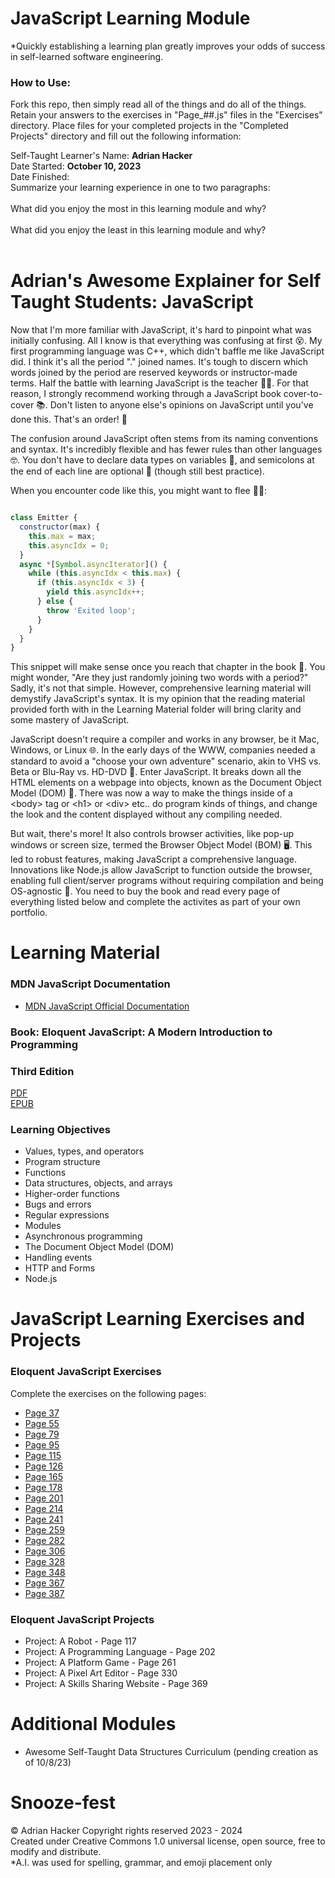 # JavaScript Learning Module

*Quickly establishing a learning plan greatly improves your odds of success in self-learned software engineering.

### How to Use: 
Fork this repo, then simply read all of the things and do all of the things.  Retain your answers to the exercises in "Page_##.js" files in the "Exercises" directory.  Place files for your completed projects in the "Completed Projects" directory and fill out the following information:

Self-Taught Learner's Name: **Adrian Hacker**
<br>
Date Started: **October 10, 2023**
<br>
Date Finished:
<br>
Summarize your learning experience in one to two paragraphs: 
<br>
<br>
What did you enjoy the most in this learning module and why?
<br>
<br>
What did you enjoy the least in this learning module and why? 
<br>
<br>
# Adrian's Awesome Explainer for Self Taught Students:  JavaScript

Now that I'm more familiar with JavaScript, it's hard to pinpoint what was initially confusing. All I know is that everything was confusing at first 😵. My first programming language was C++, which didn't baffle me like JavaScript did. I think it's all the period "." joined names. It's tough to discern which words joined by the period are reserved keywords or instructor-made terms. Half the battle with learning JavaScript is the teacher 👩‍🏫. For that reason, I strongly recommend working through a JavaScript book cover-to-cover 📚. Don't listen to anyone else's opinions on JavaScript until you've done this. That's an order! 📣

The confusion around JavaScript often stems from its naming conventions and syntax. It's incredibly flexible and has fewer rules than other languages 🤓. You don't have to declare data types on variables 🤯, and semicolons at the end of each line are optional 🤯 (though still best practice).

When you encounter code like this, you might want to flee 🏃‍♀️:

```javascript

class Emitter {
  constructor(max) {
    this.max = max;
    this.asyncIdx = 0;
  }
  async *[Symbol.asyncIterator]() {
    while (this.asyncIdx < this.max) {
      if (this.asyncIdx < 3) {
        yield this.asyncIdx++;
      } else {
        throw 'Exited loop';
      }  
    }
  }
}
```

This snippet will make sense once you reach that chapter in the book 📖. You might wonder, "Are they just randomly joining two words with a period?" Sadly, it's not that simple. However, comprehensive learning material will demystify JavaScript's syntax.  It is my opinion that the reading material provided forth with in the Learning Material folder will bring clarity and some mastery of JavaScript.

JavaScript doesn't require a compiler and works in any browser, be it Mac, Windows, or Linux 🌐. In the early days of the WWW, companies needed a standard to avoid a "choose your own adventure" scenario, akin to VHS vs. Beta or Blu-Ray vs. HD-DVD 📼. Enter JavaScript. It breaks down all the HTML elements on a webpage into objects, known as the Document Object Model (DOM) 📄.  There was now a way to make the things inside of a \<body> tag or \<h1> or \<div> etc.. do program kinds of things, and change the look and the content displayed without any compiling needed.

But wait, there's more! It also controls browser activities, like pop-up windows or screen size, termed the Browser Object Model (BOM) 🖥️. This led to robust features, making JavaScript a comprehensive language. Innovations like Node.js allow JavaScript to function outside the browser, enabling full client/server programs without requiring compilation and being OS-agnostic 🌟.  You need to buy the book and read every page of everything listed below and complete the activites as part of your own portfolio.

# Learning Material
 
 ### MDN JavaScript Documentation

 - [MDN JavaScript Official Documentation](https://developer.mozilla.org/en-US/docs/Web/JavaScript)
 
 ### Book: Eloquent JavaScript: A Modern Introduction to Programming
 ### Third Edition<br>
[PDF](Books/Eloquent_JavaScript.pdf)<br>
[EPUB](Books/Eloquent_JavaScript.epub)<br>

### Learning Objectives

- Values, types, and operators
- Program structure
- Functions
- Data structures, objects, and arrays
- Higher-order functions
- Bugs and errors
- Regular expressions
- Modules
- Asynchronous programming
- The Document Object Model (DOM)
- Handling events
- HTTP and Forms
- Node.js


# JavaScript Learning Exercises and Projects
### Eloquent JavaScript Exercises
Complete the exercises on the following pages:
- [Page 37](Exercises/Page_37.md)
- [Page 55](Exercises/Page_55.md)
- [Page 79](Exercises/Page_79.md)
- [Page 95](Exercises/Page_95.md)
- [Page 115](Exercises/Page_115.md)
- [Page 126](Exercises/Page_126.md)
- [Page 165](Exercises/Page_165.md)
- [Page 178](Exercises/Page_178.md)
- [Page 201](Exercises/Page_201.md)
- [Page 214](Exercises/Page_214.md)
- [Page 241](Exercises/Page_241.md)
- [Page 259](Exercises/Page_259.md)
- [Page 282](Exercises/Page_282.md)
- [Page 306](Exercises/Page_306.md)
- [Page 328](Exercises/Page_328.md)
- [Page 348](Exercises/Page_348.md)
- [Page 367](Exercises/Page_367.md)
- [Page 387](Exercises/Page_387.md)


### Eloquent JavaScript Projects 

- Project: A Robot - Page 117
- Project: A Programming Language - Page 202
- Project: A Platform Game - Page 261
- Project: A Pixel Art Editor - Page 330
- Project: A Skills Sharing Website - Page 369


# Additional Modules

 - Awesome Self-Taught Data Structures Curriculum (pending creation as of 10/8/23)



# Snooze-fest

©️ Adrian Hacker Copyright rights reserved 2023 - 2024<br>
Created under Creative Commons 1.0 universal license, open source, free to modify and distribute.<br>
*A.I. was used for spelling, grammar, and emoji placement only
